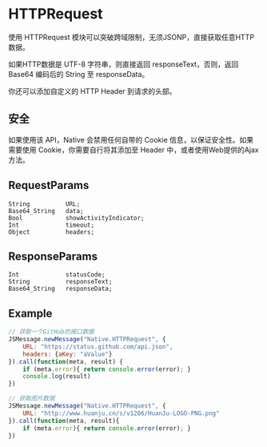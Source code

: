 # HTTPRequest

使用 HTTPRequest 模块可以突破跨域限制，无须JSONP，直接获取任意HTTP数据。

如果HTTP数据是 UTF-8 字符串，则直接返回 responseText，否则，返回 Base64 编码后的 String 至 responseData。

你还可以添加自定义的 HTTP Header 到请求的头部。

## 安全

如果使用该 API，Native 会禁用任何自带的 Cookie 信息，以保证安全性。如果需要使用 Cookie，你需要自行将其添加至 Header 中，或者使用Web提供的Ajax方法。

## RequestParams
```
String 			URL;
Base64_String 	data;
Bool 			showActivityIndicator;
Int				timeout;
Object 			headers; 
```
## ResponseParams
```
Int 			statusCode;
String 			responseText;
Base64_String 	responseData;
```
## Example

```javascript
// 获取一个GitHub的接口数据
JSMessage.newMessage("Native.HTTPRequest", {
	URL: "https://status.github.com/api.json",
	headers: {aKey: "aValue"}
}).call(function(meta, result) {
	if (meta.error){ return console.error(error); }
	console.log(result)
})

// 获取图片数据
JSMessage.newMessage("Native.HTTPRequest", {
	URL: "http://www.huanju.cn/s/v1206/HuanJu-LOGO-PNG.png"
}).call(function(meta, result){
	if (meta.error){ return console.error(error); }
})
```
